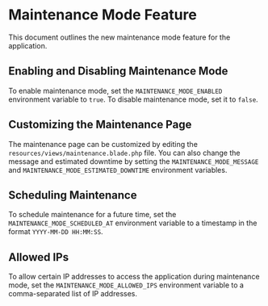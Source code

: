 # Maintenance Mode Feature

This document outlines the new maintenance mode feature for the application.

## Enabling and Disabling Maintenance Mode

To enable maintenance mode, set the `MAINTENANCE_MODE_ENABLED` environment variable to `true`. To disable maintenance mode, set it to `false`.

## Customizing the Maintenance Page

The maintenance page can be customized by editing the `resources/views/maintenance.blade.php` file. You can also change the message and estimated downtime by setting the `MAINTENANCE_MODE_MESSAGE` and `MAINTENANCE_MODE_ESTIMATED_DOWNTIME` environment variables.

## Scheduling Maintenance

To schedule maintenance for a future time, set the `MAINTENANCE_MODE_SCHEDULED_AT` environment variable to a timestamp in the format `YYYY-MM-DD HH:MM:SS`.

## Allowed IPs

To allow certain IP addresses to access the application during maintenance mode, set the `MAINTENANCE_MODE_ALLOWED_IPS` environment variable to a comma-separated list of IP addresses.